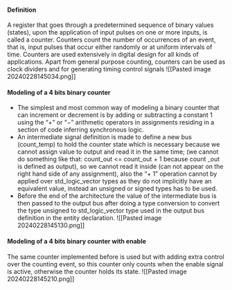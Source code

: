 #### Definition
A register that goes through a predetermined sequence of binary values (states), upon the application of input pulses on one or more inputs, is called a counter.
Counters count the number of occurrences of an event, that is, input pulses that occur either randomly or at uniform intervals of time. Counters are used extensively in digital design for all kinds of applications. Apart from general purpose counting, counters can be used as clock dividers and for generating timing control signals
![[Pasted image 20240228145034.png]]

#### Modeling of a 4 bits binary counter
* The simplest and most common way of modeling a binary counter that can increment or decrement is by adding or subtracting a constant 1 using the “+” or “−” arithmetic operators in assignments residing in a section of code inferring synchronous logic.
* An intermediate signal definition is made to define a new bus (count_temp) to hold the counter state which is necessary because we cannot assign value to output and read it in the same time; (we cannot do something like that: count_out <= count_out + 1 because count _out is defined as output), so we cannot read it inside (can not appear on the right hand side of any assignment), also the “+ 1” operation cannot by applied over std_logic_vector types as they do not implicitly have an equivalent value, instead an unsigned or signed types has to be used.
* Before the end of the architecture the value of the intermediate bus is then passed to the output bus after doing a type conversion to convert the type unsigned to std_logic_vector type used in the output bus definition in the entity declaration.
![[Pasted image 20240228145130.png]]

#### Modeling of a 4 bits binary counter with enable
The same counter implemented before is used but with adding extra control over the counting event, so this counter only counts when the enable signal is active, otherwise the counter holds its state.
![[Pasted image 20240228145210.png]]

